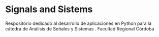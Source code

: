 # Signals and Sistems
Respositorio dedicado al desarrollo de aplicaciones en Python para la cátedra de Análisis de Señales y Sistemas . Facultad Regional Córdoba
